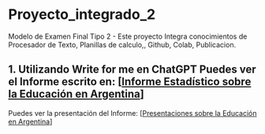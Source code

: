 # Proyecto_integrado_2
Modelo de Examen Final Tipo 2 - Este proyecto Integra conocimientos de Procesador de Texto, Planillas de calculo,, Github, Colab, Publicacion.
## 1. Utilizando Write for me en ChatGPT Puedes ver el Informe escrito en: [[Informe Estadístico sobre la Educación en Argentina](https://chatgpt.com/share/67367780-f10c-8006-af08-a52472818f4a)]
Puedes ver la presentación del Informe: [[Presentaciones sobre la Educación en Argentina](https://gamma.app/docs/Analisis-del-Rendimiento-Academico-y-Asistencia-de-Estudiantes-en-yhvvdi01w9bl2kf)]
